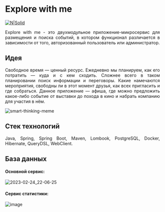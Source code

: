 # Explore with me

[![N|Solid](https://cldup.com/dTxpPi9lDf.thumb.png)](https://nodesource.com/products/nsolid)

<p align="justify">Explore with me - это двухмодульное приложение-микросервис для размещения и поиска событий, в котором функционал различается в зависимости от того, авторизованный пользователь или администратор.</p>

## Идея

<p align="justify">Свободное время — ценный ресурс. Ежедневно мы планируем, как его потратить — куда и с кем сходить. Сложнее всего в таком планировании поиск информации и переговоры. Какие намечаются мероприятия, свободны ли в этот момент друзья, как всех пригласить и где собраться. Данное приложение — афиша, где можно предложить какое-либо событие от выставки до похода в кино и набрать компанию для участия в нём.</p>


![smart-thinking-meme](https://user-images.githubusercontent.com/92802270/221357264-baf832aa-f64c-4a1b-a673-990a1be07743.gif)

## Стек технологий

<p align="justify">Java, Spring, Spring Boot, Maven, Lombook, PostgreSQL, Docker, Hibernate, QueryDSL, WebClient.</p>

## База данных

<h4> Основной сервис: </h4> 


![2023-02-24_22-06-25](https://user-images.githubusercontent.com/92802270/221269596-fecaa943-ab14-4494-a2e6-e55e58ea6cbd.png)

<h4> Сервис статистики: </h4>


![image](https://user-images.githubusercontent.com/92802270/221270128-03c85291-3447-41a4-a3ce-5a79b7b4f5af.png)
